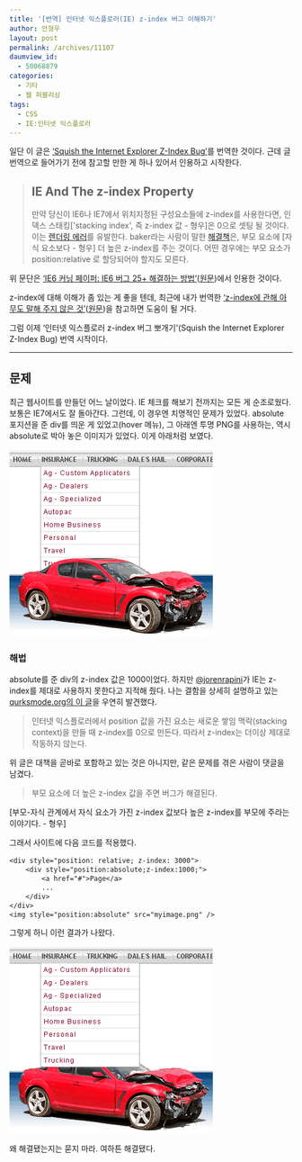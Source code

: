 ```yaml
---
title: '[번역] 인터넷 익스플로러(IE) z-index 버그 이해하기'
author: 안형우
layout: post
permalink: /archives/11107
daumview_id:
  - 50068879
categories:
  - 기타
  - 웹 퍼블리싱
tags:
  - CSS
  - IE:인터넷 익스플로러
---
```

일단 이 글은 [&#8216;Squish the Internet Explorer Z-Index Bug&#8217;][1]를 번역한 것이다. 근데 글 번역으로 들어가기 전에 참고할 만한 게 하나 있어서 인용하고 시작한다.

> ## IE And The z-index Property
> 
> 만약 당신이 IE6나 IE7에서 위치지정된 구성요소들에 z-index를 사용한다면, 인덱스 스태킹['stacking index', 즉 z-index 값 - 형우]은 0으로 셋팅 될 것이다. 이는 [렌더링 에러][2]를 유발한다. baker라는 사람이 말한 [해결책][3]은, 부모 요소에 [자식 요소보다 - 형우] 더 높은 z-index를 주는 것이다. 어떤 경우에는 부모 요소가 position:relative 로 할당되어야 할지도 모른다.

위 문단은 [&#8216;IE6 커닝 페이퍼: IE6 버그 25+ 해결하는 방법&#8217;][4]([원문][5])에서 인용한 것이다.

z-index에 대해 이해가 좀 있는 게 좋을 텐데, 최근에 내가 번역한 [&#8216;z-index에 관해 아무도 말해 주지 않은 것&#8217;][6]([원문][7])을 참고하면 도움이 될 거다.

그럼 이제 &#8216;인터넷 익스플로러 z-index 버그 뽀개기'(Squish the Internet Explorer Z-Index Bug) 번역 시작이다.

* * *

## 문제

최근 웹사이트를 만들던 어느 날이었다. IE 체크를 해보기 전까지는 모든 게 순조로웠다. 보통은 IE7에서도 잘 돌아간다. 그런데, 이 경우엔 치명적인 문제가 있었다. absolute 포지션을 준 div를 띄운 게 있었고(hover 메뉴), 그 아래엔 투명 PNG를 사용하는, 역시 absolute로 박아 놓은 이미지가 있었다. 이게 아래처럼 보였다.

![IE z-index 버그][8]

### 해법

absolute를 준 div의 z-index 값은 1000이었다. 하지만 [@jorenrapini][9]가 IE는 z-index를 제대로 사용하지 못한다고 지적해 줬다. 나는 결함을 상세히 설명하고 있는 [qurksmode.org의 이 글][2]을 우연히 발견했다.

> 인터넷 익스플로러에서 position 값을 가진 요소는 새로운 쌓임 맥락(stacking context)을 만들 때 z-index를 0으로 만든다. 따라서 z-index는 더이상 제대로 작동하지 않는다.

위 글은 대책을 곧바로 포함하고 있는 것은 아니지만, 같은 문제를 겪은 사람이 댓글을 남겼다.

> 부모 요소에 더 높은 z-index 값을 주면 버그가 해결된다.

[부모-자식 관계에서 자식 요소가 가진 z-index 값보다 높은 z-index를 부모에 주라는 이야기다. - 형우]

그래서 사이트에 다음 코드를 적용했다.

    <div style="position: relative; z-index: 3000">
        <div style="position:absolute;z-index:1000;">
            <a href="#">Page</a>
            ...
        </div>
    </div>
    <img style="position:absolute" src="myimage.png" />
    

그렇게 하니 이런 결과가 나왔다.

![IE z-index 버그 해결][10]

왜 해결됐는지는 묻지 마라. 여하튼 해결됐다.

 [1]: http://www.brenelz.com/blog/squish-the-internet-explorer-z-index-bug/
 [2]: http://www.quirksmode.org/bugreports/archives/2006/01/Explorer_z_index_bug.html
 [3]: http://www.quirksmode.org/bugreports/archives/2006/01/Explorer_z_index_bug.html#c8301
 [4]: http://www.clearboth.org/ultimate-ie6-cheatsheet-how-to-fix-25-internet-explorer-6-bugs/
 [5]: http://www.virtuosimedia.com/dev/css/ultimate-ie6-cheatsheet-how-to-fix-25-internet-explorer-6-bugs
 [6]: http://mytory.net/archives/10997
 [7]: http://philipwalton.com/articles/what-no-one-told-you-about-z-index/
 [8]: /uploads/legacy/ie-z-index-bug-1.png
 [9]: http://twitter.com/jorenrapini
 [10]: /uploads/legacy/ie-z-index-bug-2.png